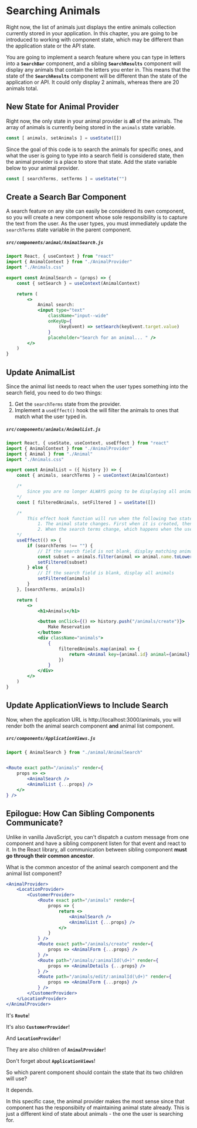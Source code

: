 # Searching Animals

Right now, the list of animals just displays the entire  animals collection currently stored in your application. In this chapter, you are going to be introduced to working with component state, which may be different than the application state or the API state.

You are going to implement a search feature where you can type in letters into a **`SearchBar`** component, and a sibling **`SearchResults`** component will display any animals that contain the letters you enter in. This means that the state of the **`SearchResults`** component will be different than the state of the application or API. It could only display 2 animals, whereas there are 20 animals total.

## New State for Animal Provider

Right now, the only state in your animal provider is **all** of the animals. The array of animals is currently being stored in the `animals` state variable.

```js
const [ animals, setAnimals ] = useState([])
```

Since the goal of this code is to search the animals for specific ones, and what the user is going to type into a search field is considered state, then the animal provider is a place to store that state. Add the state variable below to your animal provider.

```js
const [ searchTerms, setTerms ] = useState("")
```

## Create a Search Bar Component

A search feature on any site can easily be considered its own component, so you will create a new component whose sole responsibility is to capture the text from the user. As the user types, you must immediately update the `searchTerms` state variable in the parent component.

##### **`src/components/animal/AnimalSearch.js`**

```jsx
import React, { useContext } from "react"
import { AnimalContext } from "./AnimalProvider"
import "./Animals.css"

export const AnimalSearch = (props) => {
    const { setSearch } = useContext(AnimalContext)

    return (
        <>
            Animal search:
            <input type="text"
                className="input--wide"
                onKeyUp={
                    (keyEvent) => setSearch(keyEvent.target.value)
                }
                placeholder="Search for an animal... " />
        </>
    )
}
```

## Update AnimalList

Since the animal list needs to react when the user types something into the search field, you need to do two things:

1. Get the `searchTerms` state from the provider.
2. Implement a `useEffect()` hook the will filter the animals to ones that match what the user typed in.

##### **`src/components/animals/AnimalList.js`**

```jsx
import React, { useState, useContext, useEffect } from "react"
import { AnimalContext } from "./AnimalProvider"
import { Animal } from "./Animal"
import "./Animals.css"

export const AnimalList = ({ history }) => {
    const { animals, searchTerms } = useContext(AnimalContext)

    /*
        Since you are no longer ALWAYS going to be displaying all animals
    */
    const [ filteredAnimals, setFiltered ] = useState([])

    /*
        This effect hook function will run when the following two state changes happen:
            1. The animal state changes. First when it is created, then once you get the animals from the API
            2. When the search terms change, which happens when the user types something in the AnimalSearch component
    */
    useEffect(() => {
        if (searchTerms !== "") {
            // If the search field is not blank, display matching animals
            const subset = animals.filter(animal => animal.name.toLowerCase().includes(searchTerms))
            setFiltered(subset)
        } else {
            // If the search field is blank, display all animals
            setFiltered(animals)
        }
    }, [searchTerms, animals])

    return (
        <>
            <h1>Animals</h1>

            <button onClick={() => history.push("/animals/create")}>
                Make Reservation
            </button>
            <div className="animals">
                {
                    filteredAnimals.map(animal => {
                        return <Animal key={animal.id} animal={animal} />
                    })
                }
            </div>
        </>
    )
}
```

## Update ApplicationViews to Include Search

Now, when the application URL is http://localhost:3000/animals, you will render both the animal search component **and** animal list component.

##### **`src/components/ApplicationViews.js`**

```jsx
import { AnimalSearch } from "./animal/AnimalSearch"


<Route exact path="/animals" render={
    props => <>
        <AnimalSearch />
        <AnimalList {...props} />
    </>
} />
```

## Epilogue: How Can Sibling Components Communicate?

Unlike in vanilla JavaScript, you can't dispatch a custom message from one component and have a sibling component listen for that event and react to it. In the React library, all communication between sibling component **must go through their common ancestor**.

What is the common ancestor of the animal search component and the animal list component?

```jsx
<AnimalProvider>
    <LocationProvider>
        <CustomerProvider>
            <Route exact path="/animals" render={
                props => {
                    return <>
                        <AnimalSearch />
                        <AnimalList {...props} />
                    </>
                }
            } />
            <Route exact path="/animals/create" render={
                props => <AnimalForm {...props} />
            } />
            <Route path="/animals/:animalId(\d+)" render={
                props => <AnimalDetails {...props} />
            } />
            <Route path="/animals/edit/:animalId(\d+)" render={
                props => <AnimalForm {...props} />
            } />
        </CustomerProvider>
    </LocationProvider>
</AnimalProvider>
```

It's **`Route`**!

It's also **`CustomerProvider`**!

And **`LocationProvider`**!

They are also children of **`AnimalProvider`**!

Don't forget about **`ApplicationViews`**!

So which parent component should contain the state that its two children will use?

It depends.

In this specific case, the animal provider makes the most sense since that component has the responsibiity of maintaining animal state already. This is just a different kind of state about animals - the one the user is searching for.
